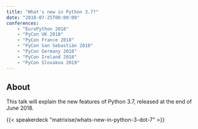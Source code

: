 ```yaml
---
title: "What's new in Python 3.7?"
date: "2018-07-25T00:00:00"
conferences:
    - "EuroPython 2018"
    - "PyCon UK 2018"
    - "PyCon France 2018"
    - "PyCon San Sebastiàn 2018"
    - "PyCon Germany 2018"
    - "PyCon Ireland 2018"
    - "PyCon Slovakoa 2019"
---
```


## About

This talk will explain the new features of Python 3.7, released at the end of June 2018.

{{< speakerdeck "matrixise/whats-new-in-python-3-dot-7" >}}

